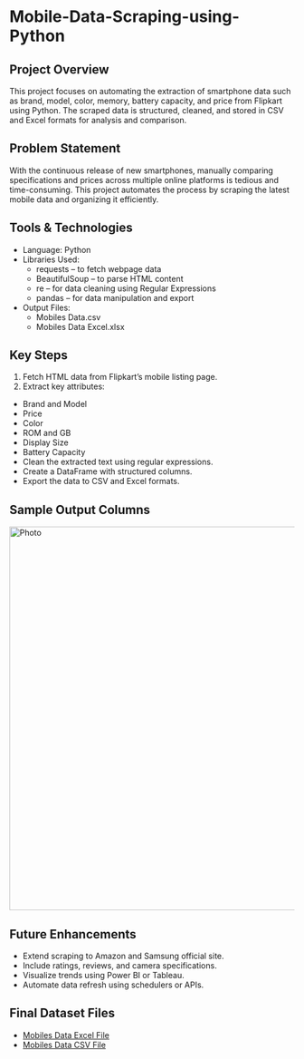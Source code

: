 # Mobile-Data-Scraping-using-Python

## Project Overview
This project focuses on automating the extraction of smartphone data such as brand, model, color, memory, battery capacity, and price from Flipkart using Python. The scraped data is structured, cleaned, and stored in CSV and Excel formats for analysis and comparison.

## Problem Statement
With the continuous release of new smartphones, manually comparing specifications and prices across multiple online platforms is tedious and time-consuming.
This project automates the process by scraping the latest mobile data and organizing it efficiently.

## Tools & Technologies
- Language: Python
- Libraries Used:
    - requests – to fetch webpage data
    - BeautifulSoup – to parse HTML content
    - re – for data cleaning using Regular Expressions
    - pandas – for data manipulation and export
- Output Files:
    - Mobiles Data.csv
    - Mobiles Data Excel.xlsx

## Key Steps
1. Fetch HTML data from Flipkart’s mobile listing page.
2. Extract key attributes:
- Brand and Model
- Price
- Color
- ROM and GB
- Display Size
- Battery Capacity
- Clean the extracted text using regular expressions.
- Create a DataFrame with structured columns.
- Export the data to CSV and Excel formats.

## Sample Output Columns
<img width="1238" height="677" alt="Photo" src="https://github.com/user-attachments/assets/89fda61c-8b6f-4a31-87c4-47dc8ef70110" />

## Future Enhancements
- Extend scraping to Amazon and Samsung official site.
- Include ratings, reviews, and camera specifications.
- Visualize trends using Power BI or Tableau.
- Automate data refresh using schedulers or APIs.

## Final Dataset Files
- <a href="https://github.com/Shareef1827/Mobile-Data-Scraping-using-Python/blob/main/Mobiles%20Data%20Excel.xlsx"> Mobiles Data Excel File </a>
- <a href="https://github.com/Shareef1827/Mobile-Data-Scraping-using-Python/blob/main/Mobiles%20Data.csv"> Mobiles Data CSV File </a>
